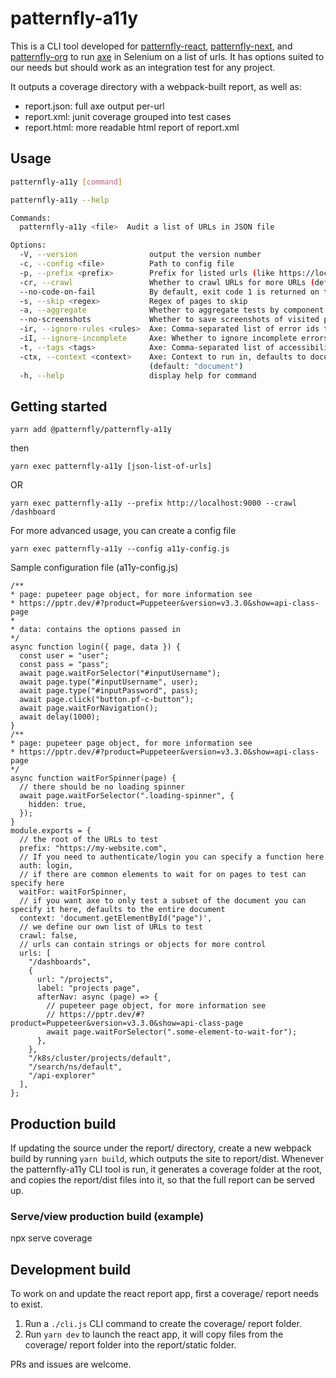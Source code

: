 # patternfly-a11y

This is a CLI tool developed for [patternfly-react](https://github.com/patternfly/patternfly-react/), [patternfly-next](https://github.com/patternfly/patternfly-next/), and [patternfly-org](https://github.com/patternfly/patternfly-org/) to run [axe](https://www.deque.com/axe/) in Selenium on a list of urls. It has options suited to our needs but should work as an integration test for any project.

It outputs a coverage directory with a webpack-built report, as well as:
  - report.json: full axe output per-url
  - report.xml: junit coverage grouped into test cases
  - report.html: more readable html report of report.xml

## Usage

```sh
patternfly-a11y [command]

patternfly-a11y --help

Commands:
  patternfly-a11y <file>  Audit a list of URLs in JSON file

Options:
  -V, --version                output the version number
  -c, --config <file>          Path to config file
  -p, --prefix <prefix>        Prefix for listed urls (like https://localhost:9000)
  -cr, --crawl                 Whether to crawl URLs for more URLs (default: false)
  --no-code-on-fail            By default, exit code 1 is returned on test failures, and 2 if there are incomplete tests, this disables that
  -s, --skip <regex>           Regex of pages to skip
  -a, --aggregate              Whether to aggregate tests by component (by splitting URL) in XML report (default: false)
  --no-screenshots             Whether to save screenshots of visited pages
  -ir, --ignore-rules <rules>  Axe: Comma-separated list of error ids to ignore (default: "color-contrast")
  -iI, --ignore-incomplete     Axe: Whether to ignore incomplete errors (default: false)
  -t, --tags <tags>            Axe: Comma-separated list of accessibility (WCAG) tags to run against (default: "wcag2a,wcag2aa")
  -ctx, --context <context>    Axe: Context to run in, defaults to document, can be set to a different selector, i.e. document.getElementById("content")
                               (default: "document")
  -h, --help                   display help for command
```

## Getting started

`yarn add @patternfly/patternfly-a11y`

then

`yarn exec patternfly-a11y [json-list-of-urls]`

OR

`yarn exec patternfly-a11y --prefix http://localhost:9000 --crawl /dashboard`

For more advanced usage, you can create a config file

`yarn exec patternfly-a11y --config a11y-config.js`

Sample configuration file (a11y-config.js)

```
/**
* page: pupeteer page object, for more information see
* https://pptr.dev/#?product=Puppeteer&version=v3.3.0&show=api-class-page
*
* data: contains the options passed in
*/
async function login({ page, data }) {
  const user = "user";
  const pass = "pass";
  await page.waitForSelector("#inputUsername");
  await page.type("#inputUsername", user);
  await page.type("#inputPassword", pass);
  await page.click("button.pf-c-button");
  await page.waitForNavigation();
  await delay(1000);
}
/**
* page: pupeteer page object, for more information see
* https://pptr.dev/#?product=Puppeteer&version=v3.3.0&show=api-class-page
*/
async function waitForSpinner(page) {
  // there should be no loading spinner
  await page.waitForSelector(".loading-spinner", {
    hidden: true,
  });
}
module.exports = {
  // the root of the URLs to test
  prefix: "https://my-website.com",
  // If you need to authenticate/login you can specify a function here
  auth: login,
  // if there are common elements to wait for on pages to test can specify here
  waitFor: waitForSpinner,
  // if you want axe to only test a subset of the document you can specify it here, defaults to the entire document
  context: 'document.getElementById("page")',
  // we define our own list of URLs to test
  crawl: false,
  // urls can contain strings or objects for more control
  urls: [
    "/dashboards",
    {
      url: "/projects",
      label: "projects page",
      afterNav: async (page) => {
        // pupeteer page object, for more information see
        // https://pptr.dev/#?product=Puppeteer&version=v3.3.0&show=api-class-page
        await page.waitForSelector(".some-element-to-wait-for");
      },
    },
    "/k8s/cluster/projects/default",
    "/search/ns/default",
    "/api-explorer"
  ],
};
```

## Production build
If updating the source under the report/ directory, create a new webpack build by running `yarn build`, which outputs the site to report/dist.
Whenever the patternfly-a11y CLI tool is run, it generates a coverage folder at the root, and copies the report/dist files into it, so that the full report can be served up.

### Serve/view production build (example)
npx serve coverage

## Development build
To work on and update the react report app, first a coverage/ report needs to exist.
1. Run a `./cli.js` CLI command to create the coverage/ report folder.
1. Run `yarn dev` to launch the react app, it will copy files from the coverage/ report folder into the report/static folder.

PRs and issues are welcome.

